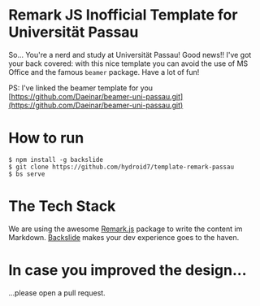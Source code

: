 # Remark JS Inofficial Template for Universität Passau

So... You're a nerd and study at Universität Passau! Good news!!
I've got your back covered: with this nice template you can avoid the use of MS Office and the famous `beamer` package.
Have a lot of fun!

PS: I've linked the beamer template for you [https://github.com/Daeinar/beamer-uni-passau.git](https://github.com/Daeinar/beamer-uni-passau.git)

# How to run
```
$ npm install -g backslide
$ git clone https://github.com/hydroid7/template-remark-passau
$ bs serve
```

# The Tech Stack
We are using the awesome [Remark.js](https://github.com/gnab/remark) package to write the content im Markdown.
[Backslide](https://github.com/sinedied/backslide) makes your dev experience goes to the haven.

# In case you improved the design...
...please open a pull request.
